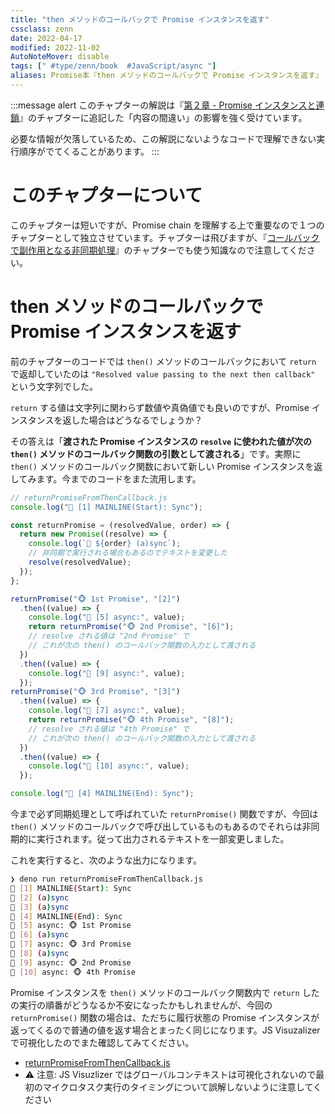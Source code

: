 ```yaml
---
title: "then メソッドのコールバックで Promise インスタンスを返す"
cssclass: zenn
date: 2022-04-17
modified: 2022-11-02
AutoNoteMover: disable
tags: [" #type/zenn/book  #JavaScript/async "]
aliases: Promise本『then メソッドのコールバックで Promise インスタンスを返す』
---
```


:::message alert
このチャプターの解説は『[第２章 - Promise インスタンスと連鎖](sec-02-epasync)』のチャプターに追記した「内容の間違い」の影響を強く受けています。

必要な情報が欠落しているため、この解説にないようなコードで理解できない実行順序がでてくることがあります。
:::

# このチャプターについて

このチャプターは短いですが、Promise chain を理解する上で重要なので１つのチャプターとして独立させています。チャプターは飛びますが、『[コールバックで副作用となる非同期処理](10-epasync-dont-use-side-effect)』のチャプターでも使う知識なので注意してください。

# then メソッドのコールバックで Promise インスタンスを返す

前のチャプターのコードでは `then()` メソッドのコールバックにおいて `return` で返却していたのは `"Resolved value passing to the next then callback"` という文字列でした。

`return` する値は文字列に関わらず数値や真偽値でも良いのですが、Promise インスタンスを返した場合はどうなるでしょうか？

その答えは「**渡された Promise インスタンスの `resolve` に使われた値が次の `then()` メソッドのコールバック関数の引数として渡される**」です。実際に `then()` メソッドのコールバック関数において新しい Promise インスタンスを返してみます。今までのコードをまた流用します。

```js
// returnPromiseFromThenCallback.js
console.log("🦖 [1] MAINLINE(Start): Sync");

const returnPromise = (resolvedValue, order) => {
  return new Promise((resolve) => {
    console.log(`👻 ${order} (a)sync`);
    // 非同期で実行される場合もあるのでテキストを変更した
    resolve(resolvedValue);
  });
};

returnPromise("🐵 1st Promise", "[2]")
  .then((value) => {
    console.log("👦 [5] async:", value);
    return returnPromise("🐵 2nd Promise", "[6]");
    // resolve される値は "2nd Promise" で
    // これが次の then() のコールバック関数の入力として渡される
  })
  .then((value) => {
    console.log("👦 [9] async:", value);
  });
returnPromise("🐵 3rd Promise", "[3]")
  .then((value) => {
    console.log("👦 [7] async:", value);
    return returnPromise("🐵 4th Promise", "[8]");
    // resolve される値は "4th Promise" で
    // これが次の then() のコールバック関数の入力として渡される
  })
  .then((value) => {
    console.log("👦 [10] async:", value);
  });

console.log("🦖 [4] MAINLINE(End): Sync");
```

今まで必ず同期処理として呼ばれていた `returnPromise()` 関数ですが、今回は `then()` メソッドのコールバックで呼び出しているものもあるのでそれらは非同期的に実行されます。従って出力されるテキストを一部変更しました。

これを実行すると、次のような出力になります。

```sh
❯ deno run returnPromiseFromThenCallback.js
🦖 [1] MAINLINE(Start): Sync
👻 [2] (a)sync
👻 [3] (a)sync
🦖 [4] MAINLINE(End): Sync
👦 [5] async: 🐵 1st Promise
👻 [6] (a)sync
👦 [7] async: 🐵 3rd Promise
👻 [8] (a)sync
👦 [9] async: 🐵 2nd Promise
👦 [10] async: 🐵 4th Promise
```

Promise インスタンスを `then()` メソッドのコールバック関数内で `return` したの実行の順番がどうなるか不安になったかもしれませんが、今回の `returnPromise()` 関数の場合は、ただちに履行状態の Promise インスタンスが返ってくるので普通の値を返す場合とまったく同じになります。JS Visuzalizer で可視化したのでまた確認してみてください。

- [returnPromiseFromThenCallback.js](https://www.jsv9000.app/?code=Ly8gcmV0dXJuUHJvbWlzZUZyb21UaGVuQ2FsbGJhY2suanMKY29uc29sZS5sb2coIlsxXSBNQUlOTElORShTdGFydCk6IHN5bmMiKTsKCmNvbnN0IHJldHVyblByb21pc2UgPSAocmVzb2x2ZWRWYWx1ZSwgb3JkZXIpID0%2BIHsKICByZXR1cm4gbmV3IFByb21pc2UoKHJlc29sdmUpID0%2BIHsKICAgIGNvbnNvbGUubG9nKGAke29yZGVyfSAoYSlzeW5jYCk7CiAgICByZXNvbHZlKHJlc29sdmVkVmFsdWUpOwogIH0pOwp9OwoKcmV0dXJuUHJvbWlzZSgiMXN0IFByb21pc2UiLCAiWzJdIikKICAudGhlbigodmFsdWUpID0%2BIHsKICAgIGNvbnNvbGUubG9nKCJbNV0gYXN5bmM6IiwgdmFsdWUpOwogICAgcmV0dXJuIHJldHVyblByb21pc2UoIjJuZCBQcm9taXNlIiwgIls2XSIpOwogIH0pCiAgLnRoZW4oKHZhbHVlKSA9PiB7CiAgICBjb25zb2xlLmxvZygiWzldIGFzeW5jOiIsIHZhbHVlKTsKICB9KTsKcmV0dXJuUHJvbWlzZSgiM3JkIFByb21pc2UiLCAiWzNdIikKICAudGhlbigodmFsdWUpID0%2BIHsKICAgIGNvbnNvbGUubG9nKCJbN10gYXN5bmM6IiwgdmFsdWUpOwogICAgcmV0dXJuIHJldHVyblByb21pc2UoIjR0aCBQcm9taXNlIiwgIls4XSIpOwogIH0pCiAgLnRoZW4oKHZhbHVlKSA9PiB7CiAgICBjb25zb2xlLmxvZygiWzEwXSBhc3luYzoiLCB2YWx1ZSk7CiAgfSk7Cgpjb25zb2xlLmxvZygiWzRdIE1BSU5MSU5FKEVuZCk6IHN5bmMiKTsK)
- ⚠️ 注意: JS Visuzlizer ではグローバルコンテキストは可視化されないので最初のマイクロタスク実行のタイミングについて誤解しないように注意してください
